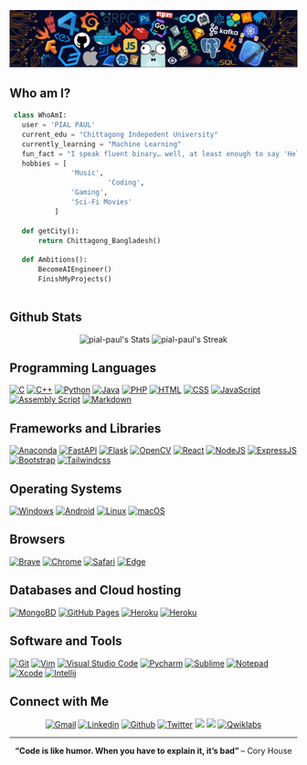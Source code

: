 ![Github Banner](https://github.com/pial-paul/PIAL-PAUL/blob/main/github-banner.png?raw=true)

## Who am I?

 ```python
  class WhoAmI:
    user = 'PIAL PAUL'
	current_edu = "Chittagong Indepedent University"
    currently_learning = "Machine Learning"
    fun_fact = "I speak fluent binary… well, at least enough to say 'Hello' (01001000 01101001)"
	hobbies = [
				'Music',
                         'Coding',
			 	'Gaming',
				'Sci-Fi Movies'
			]
	
	def getCity():
		return Chittagong_Bangladesh()
	
	def Ambitions():
		BecomeAIEngineer()
		FinishMyProjects()
	
 ```

 
## Github Stats
<p align="center">
  <img src="https://github-readme-stats.vercel.app/api?username=pial-paul&theme=vue-dark&show_icons=true&hide_border=true&count_private=true" alt="pial-paul's Stats" />
    <img src="https://github-readme-streak-stats.herokuapp.com/?user=pial-paul&theme=vue-dark&hide_border=true" alt="pial-paul's Streak" />

</p>


## Programming Languages

<p>
    <a href="#"><img alt="C" src="https://img.shields.io/badge/C%20-%232370ED.svg?logo=c&logoColor=white"></a>
    <a href="#"><img alt="C++" src="https://img.shields.io/badge/C++%20-%2300599C.svg?logo=c%2B%2B&logoColor=white"></a>
    <a href="#"><img alt="Python" src="https://img.shields.io/badge/python-blue?logo=python&logoColor=yellow"></a>
    <a href="#"><img alt="Java" src="https://img.shields.io/badge/java-%23ED8B00.svg?&logo=openjdk&logoColor=white"></a>
    <a href="#"><img alt="PHP" src="https://img.shields.io/badge/php-%23777BB4.svg?&logo=php&logoColor=white"></a>
    <a href="#"><img alt="HTML" src="https://img.shields.io/badge/HTML%20-%23E34F26.svg?logo=html5&logoColor=white"></a>
    <a href="#"><img alt="CSS" src="https://img.shields.io/badge/CSS%20-%231572B6.svg?logo=css3&logoColor=white"></a>
    <a href="#"><img alt="JavaScript" src="https://img.shields.io/badge/JavaScript%20-%23F7DF1E.svg?logo=javascript&logoColor=black"></a>
<a href="#"><img alt="Assembly Script" src="https://img.shields.io/badge/assembly%20script-%23000000.svg?&logo=assemblyscript&logoColor=white"></a>
    <a href="#"><img alt="Markdown" src="https://img.shields.io/badge/Markdown-%23000000.svg?logo=markdown&logoColor=white"></a>
</p>

## Frameworks and Libraries
<p>
   <a href="#"><img alt="Anaconda" src="https://img.shields.io/badge/Anaconda-%2344A833.svg?&logo=anaconda&logoColor=white"></a>
   <a href="#"><img alt="FastAPI" src="https://img.shields.io/badge/FastAPI-005571?&logo=fastapi"></a>
   <a href="#"><img alt="Flask" src="https://img.shields.io/badge/flask-%23000.svg?&logo=flask&logoColor=white"></a>
   <a href="#"><img alt="OpenCV" src="https://img.shields.io/badge/opencv-%23white.svg?&logo=opencv&logoColor=white"></a>
   <a href="#"><img alt="React" src="https://img.shields.io/badge/react-%2320232a.svg?&logo=react&logoColor=%2361DAFB"></a>
   <a href="#"><img alt="NodeJS" src="https://img.shields.io/badge/node.js-6DA55F?&logo=node.js&logoColor=white"></a>
   <a href="#"><img alt="ExpressJS" src="https://img.shields.io/badge/express.js-%23404d59.svg?&logo=express&logoColor=%2361DAFB"></a>
   <a href="#"><img alt="Bootstrap" src="https://img.shields.io/badge/Bootstrap-563D7C?logo=bootstrap&logoColor=white"></a>
   <a href="#"><img alt="Tailwindcss" src="https://img.shields.io/badge/tailwindcss-%2338B2AC.svg?logo=tailwindcss&logoColor=white"></a>
</p>

## Operating Systems
<p>
	<a href="#"><img alt="Windows" src="https://img.shields.io/badge/Windows-0078D6?logo=windows&logoColor=white"></a>
	<a href="#"><img alt="Android" src="https://img.shields.io/badge/Android-3DDC84?&logo=android&logoColor=white"></a>
	<a href="#"><img alt="Linux" src="https://img.shields.io/badge/Linux-FCC624?&logo=linux&logoColor=black"></a>
	<a href="#"><img alt="macOS" src="https://img.shields.io/badge/mac%20os-000000?&logo=macos&logoColor=F0F0F0"></a>
	
</p>

## Browsers
<p>
	<a href="#"><img alt="Brave" src="https://img.shields.io/badge/Brave-FB542B?logo=brave&logoColor=white"></a>
	<a href="#"><img alt="Chrome" src="https://img.shields.io/badge/Google_chrome-4285F4?logo=Google-Chrome&logoColor=white"></a>
	<a href="#"><img alt="Safari" src="https://img.shields.io/badge/Safari-FF1B2D?logo=Safari&logoColor=white"></a>
	<a href="#"><img alt="Edge" src="https://img.shields.io/badge/Microsoft_Edge-0078D7?logo=Microsoft-edge&logoColor=white"></a>
</p>

## Databases and Cloud hosting

<p>
	<a href="#"><img alt="MongoBD" src="https://img.shields.io/badge/MongoDB-%234ea94b.svg?&logo=mongodb&logoColor=white"></a>
    	<a href="#"><img alt="GitHub Pages" src="https://img.shields.io/badge/GitHub%20Pages-%23327FC7.svg?logo=github&logoColor=white"></a>
    	<a href="#"><img alt="Heroku" src="https://img.shields.io/badge/Heroku%20-%23430098.svg?logo=heroku&logoColor=white"></a>
    	<a href="#"><img alt="Heroku" src="https://img.shields.io/badge/Xampp%20-%23430098.svg?logo=xampp&logoColor=white"></a>
</p> 

## Software and Tools
<p>
  <a href="#"><img alt="Git" src="https://img.shields.io/badge/Git%20-%23F05033.svg?logo=git&logoColor=white"></a>
	<a href="#"><img alt="Vim" src="https://img.shields.io/badge/VIM-%2311AB00.svg?logo=vim&logoColor=white"></a>
  <a href="#"><img alt="Visual Studio Code" src="https://img.shields.io/badge/Visual%20Studio%20Code-0078d7.svg?logo=visual-studio-code&logoColor=white"></a>
  <a href="#"><img alt="Pycharm" src="https://img.shields.io/badge/pycharm-143?logo=pycharm&logoColor=black&color=green&labelColor=green"></a>
	<a href="#"><img alt="Sublime" src="https://img.shields.io/badge/sublime_text-%23575757.svg?logo=sublime-text&logoColor=important"></a>
	<a href="#"><img alt="Notepad" src="https://img.shields.io/badge/Notepad++-90E59A.svg?logo=notepad%2B%2B&logoColor=black"></a>
	<a href="#"><img alt="Xcode" src="https://img.shields.io/badge/Xcode-007ACC?for-the-badge&logo=xcode&logoColor=white"></a>
	<a href="#"><img alt="Intellij" src="https://img.shields.io/badge/IntelliJ&nbsp;IDEA-000000.svg?logo=intellij-idea&logoColor=white"></a>
</p>

## Connect with Me


<p align="center">
  <a href="mailto:piaillaaa@gmail.com"><img alt="Gmail" title="PIAL PAUL Gmail" src="https://img.shields.io/badge/Gmail-D14836?style=for-the-badge&logo=gmail&logoColor=white"></a>
  <a href="https://linkedin.com/in/paulpial"><img alt="Linkedin" title="PIAL PAUL Linkedin" src="https://img.shields.io/badge/LinkedIn-0077B5?style=for-the-badge&logo=linkedin&logoColor=white"></a>
  <a href="https://github.com/pial-aul"><img alt="Github" title="PIAL PAUL Github" src="https://img.shields.io/badge/GitHub-100000?style=for-the-badge&logo=github&logoColor=white"></a>
  <a href="https://x.com/pial_paul_"><img alt="Twitter" title="PIAL PAUL Twitter" src="https://img.shields.io/badge/Twitter-1DA1F2?style=for-the-badge&logo=twitter&logoColor=white"></a>
  <a href="https://devpost.com/pialpaul"><img src="https://img.shields.io/badge/Devpost-003E54?style=for-the-badge&logo=devpost&logoColor=white" /></a>
  <a href="https://medium.com/@pialpaul"><img src="https://img.shields.io/badge/Medium-12100E?style=for-the-badge&logo=medium&logoColor=white" /></a>
  <a href="https://www.cloudskillsboost.google/public_profiles/bf361817-f91f-4fc8-b239-1a07e4b22d03"><img alt="Qwiklabs" title="PIAL PAUL Qwiklabs" src="https://img.shields.io/badge/Google_Cloud-4285F4?style=for-the-badge&logo=google-cloud&logoColor=white"></a>
 </p>
 
---

<p align="center">
	<b> “Code is like humor. When you have to explain it, it’s bad” </b> – Cory House
</p>

